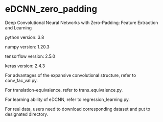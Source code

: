 # eDCNN_zero_padding
Deep Convolutional Neural Networks with Zero-Padding: Feature Extraction and Learning

python version: 3.8

numpy version: 1.20.3

tensorflow version: 2.5.0

keras version: 2.4.3

For advantages of the expansive convolutional structure, refer to conv_fac_val.py.

For translation-equivalence, refer to trans_equivalence.py.

For learning ability of eDCNN, refer to regression_learning.py.

For real data, users need to download corresponding dataset and put to designated directory.
